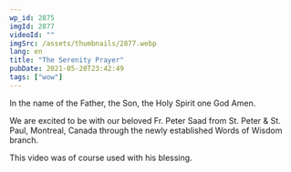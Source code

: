 ```yaml
---
wp_id: 2875
imgId: 2877
videoId: ""
imgSrc: /assets/thumbnails/2877.webp
lang: en
title: "The Serenity Prayer"
pubDate: 2021-05-20T23:42:49
tags: ["wow"]
---
```


<!-- page: 6 -->

<p>In the name of the Father, the Son, the Holy Spirit one God Amen.</p>
<p>We are excited to be with our beloved Fr. Peter Saad from St. Peter &amp; St. Paul, Montreal, Canada through the newly established Words of Wisdom branch.</p>
<p>This video was of course used with his blessing.</p>
<p>&nbsp;</p>
